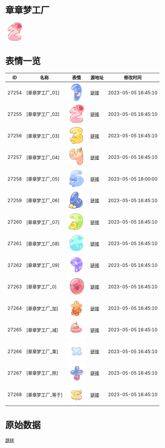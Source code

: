 # 章章梦工厂

<img src="./cover.png" height="60" alt="cover" />

# 表情一览

|ID|名称|表情|源地址|修改时间|
|----|----|----|----|----|
|27254|[章章梦工厂_01]|<img src="./pic/027254_%5B章章梦工厂_01%5D.png" height="60" alt="01"/>|[链接](https://i0.hdslb.com/bfs/garb/7379861870772a95fa73ce7758bbc403892c80c1.png)|2023-05-05 16:45:10|
|27255|[章章梦工厂_02]|<img src="./pic/027255_%5B章章梦工厂_02%5D.png" height="60" alt="02"/>|[链接](https://i0.hdslb.com/bfs/garb/7a56402c0209ff71be9c0dc6732ea9635eed3c73.png)|2023-05-05 16:45:10|
|27256|[章章梦工厂_03]|<img src="./pic/027256_%5B章章梦工厂_03%5D.png" height="60" alt="03"/>|[链接](https://i0.hdslb.com/bfs/garb/2540850fa483b9309f1f3368c231d5f0c3b21835.png)|2023-05-05 16:45:10|
|27257|[章章梦工厂_04]|<img src="./pic/027257_%5B章章梦工厂_04%5D.png" height="60" alt="04"/>|[链接](https://i0.hdslb.com/bfs/garb/2a596edf61aa822993cd288e149381b635658195.png)|2023-05-05 16:45:10|
|27258|[章章梦工厂_05]|<img src="./pic/027258_%5B章章梦工厂_05%5D.png" height="60" alt="05"/>|[链接](https://i0.hdslb.com/bfs/garb/e0ac0102110184ae535636ea67f23628af4bb2f8.png)|2023-05-05 18:00:00|
|27259|[章章梦工厂_06]|<img src="./pic/027259_%5B章章梦工厂_06%5D.png" height="60" alt="06"/>|[链接](https://i0.hdslb.com/bfs/garb/834c1b1c93140371a170974fd46482e8962a1f75.png)|2023-05-05 16:45:10|
|27260|[章章梦工厂_07]|<img src="./pic/027260_%5B章章梦工厂_07%5D.png" height="60" alt="07"/>|[链接](https://i0.hdslb.com/bfs/garb/5a840642fc7466cb6c31be1a0681591427a6402d.png)|2023-05-05 16:45:10|
|27261|[章章梦工厂_08]|<img src="./pic/027261_%5B章章梦工厂_08%5D.png" height="60" alt="08"/>|[链接](https://i0.hdslb.com/bfs/garb/0d2bb179337bfe5c3c3b255423f969bee7dc8718.png)|2023-05-05 16:45:10|
|27262|[章章梦工厂_09]|<img src="./pic/027262_%5B章章梦工厂_09%5D.png" height="60" alt="09"/>|[链接](https://i0.hdslb.com/bfs/garb/b1be2465251dd12e018ef8860f942c27d2cd9442.png)|2023-05-05 16:45:10|
|27263|[章章梦工厂_0]|<img src="./pic/027263_%5B章章梦工厂_0%5D.png" height="60" alt="0"/>|[链接](https://i0.hdslb.com/bfs/garb/b59ffc4848912c6a94f323a6e4f43ca78e0917ae.png)|2023-05-05 16:45:10|
|27264|[章章梦工厂_加]|<img src="./pic/027264_%5B章章梦工厂_加%5D.png" height="60" alt="加"/>|[链接](https://i0.hdslb.com/bfs/garb/68f3f833fdd1ab80c6958d7bd2637b332a90040c.png)|2023-05-05 16:45:10|
|27265|[章章梦工厂_减]|<img src="./pic/027265_%5B章章梦工厂_减%5D.png" height="60" alt="减"/>|[链接](https://i0.hdslb.com/bfs/garb/06c55daa6755db0ac43a94cbbde291fb0e745d0a.png)|2023-05-05 16:45:10|
|27266|[章章梦工厂_乘]|<img src="./pic/027266_%5B章章梦工厂_乘%5D.png" height="60" alt="乘"/>|[链接](https://i0.hdslb.com/bfs/garb/9f8abfa70cd5788230343e0be68a84cf222d78d3.png)|2023-05-05 16:45:10|
|27267|[章章梦工厂_除]|<img src="./pic/027267_%5B章章梦工厂_除%5D.png" height="60" alt="除"/>|[链接](https://i0.hdslb.com/bfs/garb/caa0a2a6bed0d6c9077283e3c3de94cdf9c95a7d.png)|2023-05-05 16:45:10|
|27268|[章章梦工厂_等于]|<img src="./pic/027268_%5B章章梦工厂_等于%5D.png" height="60" alt="等于"/>|[链接](https://i0.hdslb.com/bfs/garb/4d07f53bf2f01c78ac8a1c655c88cf19d886a896.png)|2023-05-05 16:45:10|

# 原始数据

[跳转](./raw.json)

